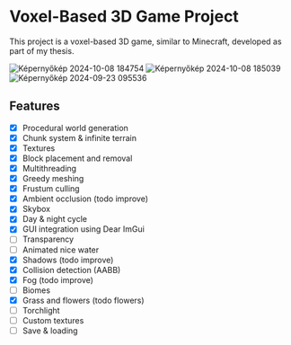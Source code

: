# Voxel-Based 3D Game Project

This project is a voxel-based 3D game, similar to Minecraft, developed as part of my thesis.

![Képernyőkép 2024-10-08 184754](https://github.com/user-attachments/assets/b0110b21-b076-4193-9672-b5306c178359)
![Képernyőkép 2024-10-08 185039](https://github.com/user-attachments/assets/443fb5c9-f7b3-40a9-bc44-f201d09fb426)
![Képernyőkép 2024-09-23 095536](https://github.com/user-attachments/assets/d8a9d61e-58b9-445f-9028-62b60e7d98bd)


## Features
- [x] Procedural world generation
- [x] Chunk system & infinite terrain
- [x] Textures
- [x] Block placement and removal
- [x] Multithreading
- [x] Greedy meshing
- [x] Frustum culling
- [x] Ambient occlusion (todo improve)
- [x] Skybox
- [x] Day & night cycle
- [x] GUI integration using Dear ImGui
- [ ] Transparency
- [ ] Animated nice water
- [x] Shadows (todo improve)
- [x] Collision detection (AABB)
- [x] Fog (todo improve)
- [ ] Biomes
- [x] Grass and flowers (todo flowers)
- [ ] Torchlight
- [ ] Custom textures
- [ ] Save & loading
